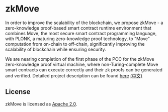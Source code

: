 # zkMove

In order to improve the scalability of the blockchain, we propose zkMove - a zero-knowledge proof-based smart contract runtime environment that combines Move, the most secure smart contract programming language, with PLONK, a maturing zero-knowledge proof technology, to "Move" computation from on-chain to off-chain, significantly improving the scalability of blockchain while ensuring security. 

We are nearing completion of the first phase of the POC for the zkMove zero-knowledge proof virtual machine, where non-Turing-complete Move smart contracts can execute correctly and their zk proofs can be generated and verified. Detailed project description can be found [here](./docs/zkMove_project_description_en.pdf) [(中文)](./docs/zkMove_project_description_ch.pdf)

## License

zkMove is licensed as [Apache 2.0](./LICENSE).

